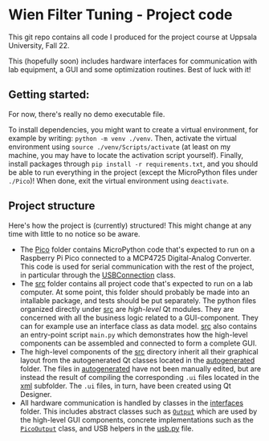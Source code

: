 # Wien Filter Tuning - Project code
This git repo contains all code I produced for the project course at Uppsala University, Fall 22.

This (hopefully soon) includes hardware interfaces for communication with lab equipment, a GUI and some optimization routines. Best of luck with it!

## Getting started:
For now, there's really no demo executable file.

To install dependencies, you might want to create a virtual environment, for example by writing: `python -m venv ./venv`. Then, activate the virtual environment using `source ./venv/Scripts/activate` (at least on my machine, you may have to locate the activation script yourself). Finally, install packages through `pip install -r requirements.txt`, and you should be able to run everything in the project (except the MicroPython files under `./Pico`)! When done, exit the virtual environment using `deactivate`.

## Project structure
Here's how the project is (currently) structured! This might change at any time with little to no notice so be aware.
- The [Pico](Pico/) folder contains MicroPython code that's expected to run on a Raspberry Pi Pico connected to a MCP4725 Digital-Analog Converter. This code is used for serial communication with the rest of the project, in particular through the [USBConnection](src/interfaces/usb.py) class.
- The [src](src/) folder contains all project code that's expected to run on a lab computer. At some point, this folder should probably be made into an intallable package, and tests should be put separately. The python files organized directly under [src](src/) are *high-level* Qt modules. They are concerned with all the business logic related to a GUI-component. They can for example use an interface class as data model. [src](src/) also contains an entry-point script `main.py` which demonstrates how the high-level components can be assembled and connected to form a complete GUI.
- The high-level components of the [src](src) directory inherit all their graphical layout from the autogenerated Qt classes located in the [autogenerated](src/autogenerated/) folder. The files in [autogenerated](src/autogenerated/) have not been manually edited, but are instead the result of compiling the corresponding `.ui` files located in the [xml](src/autogenerated/xml/) subfolder. The `.ui` files, in turn, have been created using Qt Designer.
- All hardware communication is handled by classes in the [interfaces](src/interfaces/) folder. This includes abstract classes such as [`Output`](src/interfaces/output.py) which are used by the high-level GUI components, concrete implementations such as the [`PicoOutput`](src/interfaces/pico_output.py) class, and USB helpers in the [usb.py](src/interfaces/usb.py) file.

